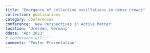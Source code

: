 ```yaml
---
title: "Emergence of collective oscillations in dense crowds"
collection: publications
category: conferences
conference: 'New Perspectives in Active Matter'
location: 'Dresden, Germany'
ddate: 'Apr 2023'
# conference_url: ''
comments: 'Poster Presentation'
---
```


